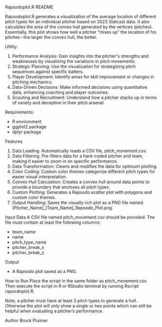 Rapsodoplot.R README

Rapsodoplot.R generates a visualization of the average location of different pitch types for an individual pitcher based on 2023 Statcast data. It also calculates the area of the convex hull generated by the vertices (pitches). Essentially, this plot shows how well a pitcher “mixes up” the location of his pitches--the larger the convex hull, the better.

Utility:
1. Performance Analysis: Gain insights into the pitcher's strengths and weaknesses by visualizing the variations in pitch movements.
2. Strategic Planning: Use the visualization for strategizing pitch sequences against specific batters.
3. Player Development: Identify areas for skill improvement or changes in pitching mechanics.
4. Data-Driven Decisions: Make informed decisions using quantitative data, enhancing coaching and player outcomes.
5. Scouting and Recruitment: Understand how a pitcher stacks up in terms of variety and deception in their pitch arsenal.
   
Requirements:
* R environment
* ggplot2 package
* dplyr package
  
Features
1. Data Loading: Automatically reads a CSV file, pitch_movement.csv.
2. Data Filtering: Pre-filters data for a hard-coded pitcher and team, making it easier to zoom in on specific performance.
3. Data Transformation: Cleans and modifies the data for optimum plotting.
4. Color Coding: Custom color themes categorize different pitch types for easier visual interpretation.
5. Convex Hull Calculation: Creates a convex hull around data points to provide a boundary that encloses all pitch types.
6. Custom Plotting: Generates a Rapsodo scatter plot with polygons and custom color themes.
7. Output Handling: Saves the visually rich plot as a PNG file named [Pitcher_Name]_[Team_Name]_Rapsodo_Plot.png.
   
Input Data
A CSV file named pitch_movement.csv should be provided. The file must contain at least the following columns:
* team_name
* name
* pitch_type_name
* pitcher_break_x
* pitcher_break_z
  
Output
* A Rapsodo plot saved as a PNG.
  
How to Run
Place the script in the same folder as pitch_movement.csv. Then execute the script in R or RStudio terminal by running Rscript rapsodoplot.R.

Note, a pitcher must have at least 3 pitch types to generate a hull. Otherwise the plot will only show a single or two points which can still be helpful when evaluating a pitcher’s performance. 

Author
Brock Pluimer
